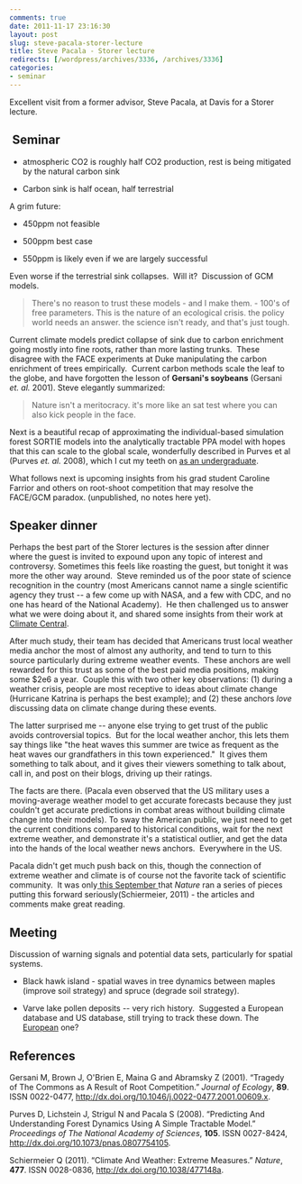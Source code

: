 ```yaml
---
comments: true
date: 2011-11-17 23:16:30
layout: post
slug: steve-pacala-storer-lecture
title: Steve Pacala - Storer lecture
redirects: [/wordpress/archives/3336, /archives/3336]
categories:
- seminar
---
```


Excellent visit from a former advisor, Steve Pacala, at Davis for a Storer lecture.


##  Seminar





	
  * atmospheric CO2 is roughly half CO2 production, rest is being mitigated by the natural carbon sink

	
  * Carbon sink is half ocean, half terrestrial


A grim future:

	
  * 450ppm not feasible

	
  * 500ppm best case

	
  * 550ppm is likely even if we are largely successful


Even worse if the terrestrial sink collapses.  Will it?  Discussion of GCM models.


> There's no reason to trust these models - and I make them. - 100's of free parameters. This is the nature of an ecological crisis. the policy world needs an answer. the science isn't ready, and that's just tough.


Current climate models predict collapse of sink due to carbon enrichment going mostly into fine roots, rather than more lasting trunks.  These disagree with the FACE experiments at Duke manipulating the carbon enrichment of trees empirically.  Current carbon methods scale the leaf to the globe, and have forgotten the lesson of **Gersani's soybeans** (Gersani _et. al._ 2001). Steve elegantly summarized:


> Nature isn't a meritocracy. it's more like an sat test where you can also kick people in the face.


Next is a beautiful recap of approximating the individual-based simulation forest SORTIE models into the analytically tractable PPA model with hopes that this can scale to the global scale, wonderfully described in Purves et al (Purves _et. al._ 2008), which I cut my teeth on [as an undergraduate](http://www.mendeley.com/download/public/98752/3107796981/f36faf01ce5eefa266480067793881530f212fea/dl.pdf).

What follows next is upcoming insights from his grad student Caroline Farrior and others on root-shoot competition that may resolve the FACE/GCM paradox. (unpublished, no notes here yet).




## Speaker dinner


Perhaps the best part of the Storer lectures is the session after dinner where the guest is invited to expound upon any topic of interest and controversy. Sometimes this feels like roasting the guest, but tonight it was more the other way around.  Steve reminded us of the poor state of science recognition in the country (most Americans cannot name a single scientific agency they trust -- a few come up with NASA, and a few with CDC, and no one has heard of the National Academy).  He then challenged us to answer what we were doing about it, and shared some insights from their work at [Climate Central](http://www.climatecentral.org/).

After much study, their team has decided that Americans trust local weather media anchor the most of almost any authority, and tend to turn to this source particularly during extreme weather events.  These anchors are well rewarded for this trust as some of the best paid media positions, making some $2e6 a year.  Couple this with two other key observations: (1) during a weather crisis, people are most receptive to ideas about climate change (Hurricane Katrina is perhaps the best example); and (2) these anchors _love_ discussing data on climate change during these events.

The latter surprised me -- anyone else trying to get trust of the public avoids controversial topics.  But for the local weather anchor, this lets them say things like "the heat waves this summer are twice as frequent as the heat waves our grandfathers in this town experienced."  It gives them something to talk about, and it gives their viewers something to talk about, call in, and post on their blogs, driving up their ratings.

The facts are there. (Pacala even observed that the US military uses a moving-average weather model to get accurate forecasts because they just couldn't get accurate predictions in combat areas without building climate change into their models). To sway the American public, we just need to get the current conditions compared to historical conditions, wait for the next extreme weather, and demonstrate it's a statistical outlier, and get the data into the hands of the local weather news anchors.  Everywhere in the US.

Pacala didn't get much push back on this, though the connection of extreme weather and climate is of course not the favorite tack of scientific community.  It was only[ this September ](http://www.nature.com/news/2011/110907/full/477148a.html)that _Nature_ ran a series of pieces putting this forward seriously(Schiermeier, 2011) - the articles and comments make great reading.


## Meeting


Discussion of warning signals and potential data sets, particularly for spatial systems.



	
  * Black hawk island - spatial waves in tree dynamics between maples (improve soil strategy) and spruce (degrade soil strategy).

	
  * Varve lake pollen deposits -- very rich history.  Suggested a European database and US database, still trying to track these down. The [European](http://www.europeanpollendatabase.net/) one?


## References

<p>Gersani M, Brown J, O'Brien E, Maina G and Abramsky Z (2001).
&ldquo;Tragedy of The Commons as A Result of Root Competition.&rdquo;
<EM>Journal of Ecology</EM>, <B>89</B>.
ISSN 0022-0477, <a href="http://dx.doi.org/10.1046/j.0022-0477.2001.00609.x">http://dx.doi.org/10.1046/j.0022-0477.2001.00609.x</a>.
<p>Purves D, Lichstein J, Strigul N and Pacala S (2008).
&ldquo;Predicting And Understanding Forest Dynamics Using A Simple Tractable Model.&rdquo;
<EM>Proceedings of The National Academy of Sciences</EM>, <B>105</B>.
ISSN 0027-8424, <a href="http://dx.doi.org/10.1073/pnas.0807754105">http://dx.doi.org/10.1073/pnas.0807754105</a>.
<p>Schiermeier Q (2011).
&ldquo;Climate And Weather: Extreme Measures.&rdquo;
<EM>Nature</EM>, <B>477</B>.
ISSN 0028-0836, <a href="http://dx.doi.org/10.1038/477148a">http://dx.doi.org/10.1038/477148a</a>.
